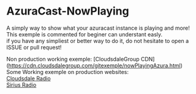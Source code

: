 # AzuraCast-NowPlaying
A simply way to show what your azuracast instance is playing and more!   
This exemple is commented for beginer can understant easly.  
if you have any simpliest or better way to do it, do not hesitate to open a ISSUE or pull request!  
  
Non production working exemple: [CloudsdaleGroup CDN] (https://cdn.cloudsdalegroup.com/gitexemple/nowPlayingAzura.html)  
Some Working exemple on production websites:  
[Cloudsdale Radio](https://cloudsdaleradio.Com)  
[Sirius Radio](https://radio.siriushd.net)  
